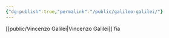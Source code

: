```yaml
---
{"dg-publish":true,"permalink":"/public/galileo-galilei/"}
---
```


[[public/Vincenzo Galilei\|Vincenzo Galilei]] fia